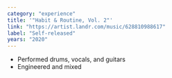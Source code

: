 ```yaml
---
category: "experience"
title: '"Habit & Routine, Vol. 2"'
link: "https://artist.landr.com/music/628810988617"
label: "Self-released"
years: "2020"
---
```


- Performed drums, vocals, and guitars
- Engineered and mixed
